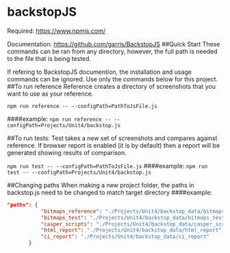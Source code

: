 # backstopJS
Required: https://www.npmjs.com/

Documentation: https://github.com/garris/BackstopJS
##Quick Start
These commands can be ran from any directory, however, the full path is needed to the file that is being tested.

If refering to BackstopJS documention, the installation and usage commands can be ignored. Use only the commands below for this project.
##To run reference
Reference creates a directory of screenshots that you want to use as your reference.

```npm run reference -- --configPath=PathToJsFile.js```

####example:
```npm run reference -- --configPath=Projects/Unit4/backstop.js```

##To run tests:
Test takes a new set of screenshots and compares against reference. If browser report is enabled (it is by default) then a report will be generated showing results of comparison. 

```npm run test -- --configPath=PathToJsFile.js```
####example:
```npm run test -- --configPath=Projects/Unit4/backstop.js```

##Changing paths
When making a new project folder, the paths in backstop.js need to be changed to match target directory
####example:
```json
"paths": {
           "bitmaps_reference": "./Projects/Unit4/backstop_data/bitmaps_reference",
           "bitmaps_test": "./Projects/Unit4/backstop_data/bitmaps_test",
           "casper_scripts": "./Projects/Unit4/backstop_data/casper_scripts",
           "html_report": "./Projects/Unit4/backstop_data/html_report",
           "ci_report": "./Projects/Unit4/backstop_data/ci_report"
       }
